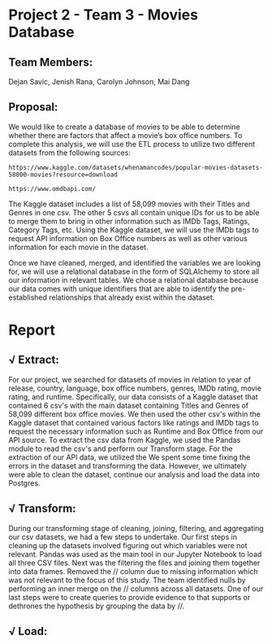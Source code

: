 # Project 2 - Team 3 - Movies Database
## Team Members: 
Dejan Savic, Jenish Rana, Carolyn Johnson, Mai Dang 

## Proposal:

We would like to create a database of movies to be able to determine whether there are factors that affect a movie’s box office numbers. To complete this analysis, we will use the ETL process to utilize two different datasets from the following sources:</br>

    https://www.kaggle.com/datasets/whenamancodes/popular-movies-datasets-58000-movies?resource=download

    https://www.omdbapi.com/

The Kaggle dataset includes a list of 58,099 movies with their Titles and Genres in one csv. The other 5 csvs all contain unique IDs for us to be able to merge them to bring in other information such as IMDb Tags, Ratings, Category Tags, etc. Using the Kaggle dataset, we will use the IMDb tags to request API information on Box Office numbers as well as other various information for each movie in the dataset.</br>

Once we have cleaned, merged, and identified the variables we are looking for, we will use a relational database in the form of SQLAlchemy to store all our information in relevant tables. We chose a relational database because our data comes with unique identifiers that are able to identify the pre-established relationships that already exist within the dataset.</br>

# Report

## √ Extract: 
   For our project, we searched for datasets of movies in relation to year of release, country, language, box office numbers, genres, IMDb rating, movie rating, and runtime. Specifically, our data consists of a Kaggle dataset that contained 6 csv's with the main dataset containing Titles and Genres of 58,099 different box office movies. We then used the other csv's within the Kaggle dataset that contained various factors like ratings and IMDb tags to request the necessary information such as Runtime and Box Office from our API source. To extract the csv data from Kaggle, we used the Pandas module to read the csv's and perform our Transform stage. For the extraction of our API data, we utilized the  We spent some time fixing the errors in the dataset and transforming the data. However, we ultimately were able to clean the dataset, continue our analysis and load the data into Postgres.</br>

## √ Transform: 
  During our transforming stage of cleaning, joining, filtering, and aggregating our csv datasets, we had a few steps to undertake. Our first steps in cleaning up the datasets involved figuring out which variables were not relevant. Pandas was used as the main tool in our Jupyter Notebook to load all three CSV files. Next was the filtering the files and joining them together into data frames. Removed the // column due to missing information which was not relevant to the focus of this study. The team identified nulls by performing an inner merge on the // columns across all datasets. One of our last steps were to create queries to provide evidence to that supports or dethrones the hypothesis by grouping the data by //.</br>
    
## √ Load: 

